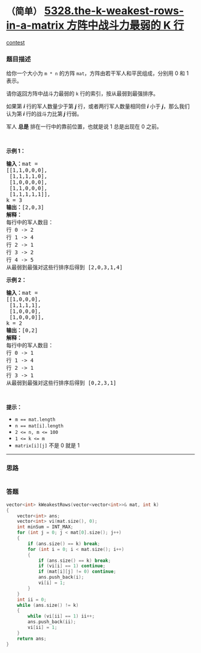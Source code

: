 # `（简单）` [5328.the-k-weakest-rows-in-a-matrix 方阵中战斗力最弱的 K 行](https://leetcode-cn.com/problems/the-k-weakest-rows-in-a-matrix/)

[contest](https://leetcode-cn.com/contest/weekly-contest-174/problems/the-k-weakest-rows-in-a-matrix/)

### 题目描述
<p>给你一个大小为&nbsp;<code>m&nbsp;* n</code>&nbsp;的方阵&nbsp;<code>mat</code>，方阵由若干军人和平民组成，分别用 0 和 1 表示。</p>

<p>请你返回方阵中战斗力最弱的&nbsp;<code>k</code>&nbsp;行的索引，按从最弱到最强排序。</p>

<p>如果第&nbsp;<em><strong>i</strong></em>&nbsp;行的军人数量少于第&nbsp;<em><strong>j</strong></em>&nbsp;行，或者两行军人数量相同但<em><strong> i</strong></em> 小于 <em><strong>j</strong></em>，那么我们认为第<em><strong> i </strong></em>行的战斗力比第<em><strong> j </strong></em>行弱。</p>

<p>军人 <strong>总是</strong> 排在一行中的靠前位置，也就是说 1 总是出现在 0 之前。</p>

<p>&nbsp;</p>

<p><strong>示例 1：</strong></p>

<pre><strong>输入：</strong>mat = 
[[1,1,0,0,0],
 [1,1,1,1,0],
 [1,0,0,0,0],
 [1,1,0,0,0],
 [1,1,1,1,1]], 
k = 3
<strong>输出：</strong>[2,0,3]
<strong>解释：</strong>
每行中的军人数目：
行 0 -&gt; 2 
行 1 -&gt; 4 
行 2 -&gt; 1 
行 3 -&gt; 2 
行 4 -&gt; 5 
从最弱到最强对这些行排序后得到 [2,0,3,1,4]
</pre>

<p><strong>示例 2：</strong></p>

<pre><strong>输入：</strong>mat = 
[[1,0,0,0],
&nbsp;[1,1,1,1],
&nbsp;[1,0,0,0],
&nbsp;[1,0,0,0]], 
k = 2
<strong>输出：</strong>[0,2]
<strong>解释：</strong> 
每行中的军人数目：
行 0 -&gt; 1 
行 1 -&gt; 4 
行 2 -&gt; 1 
行 3 -&gt; 1 
从最弱到最强对这些行排序后得到 [0,2,3,1]
</pre>

<p>&nbsp;</p>

<p><strong>提示：</strong></p>

<ul>
	<li><code>m == mat.length</code></li>
	<li><code>n == mat[i].length</code></li>
	<li><code>2 &lt;= n, m &lt;= 100</code></li>
	<li><code>1 &lt;= k &lt;= m</code></li>
	<li><code>matrix[i][j]</code> 不是 0 就是 1</li>
</ul>

            

---
### 思路
```
```



### 答题
``` C++
vector<int> kWeakestRows(vector<vector<int>>& mat, int k)
{
    vector<int> ans;
    vector<int> vi(mat.size(), 0);
    int minSum = INT_MAX;
    for (int j = 0; j < mat[0].size(); j++)
    {
        if (ans.size() == k) break;
        for (int i = 0; i < mat.size(); i++)
        {
            if (ans.size() == k) break;
            if (vi[i] == 1) continue;
            if (mat[i][j] != 0) continue;
            ans.push_back(i);
            vi[i] = 1;
        }
    }
    int ii = 0;
    while (ans.size() != k)
    {
        while (vi[ii] == 1) ii++;
        ans.push_back(ii);
        vi[ii] = 1;
    }
    return ans;
}
```




